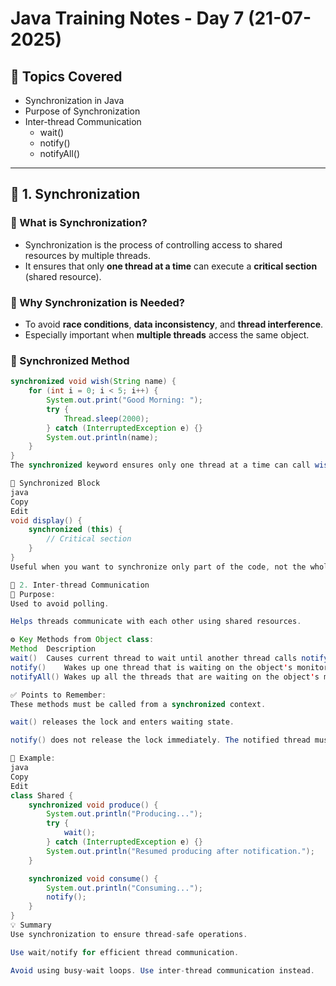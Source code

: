 #  Java Training Notes - Day 7 (21-07-2025)

## 📌 Topics Covered
- Synchronization in Java
- Purpose of Synchronization
- Inter-thread Communication
  - wait()
  - notify()
  - notifyAll()

---

## 🔐 1. Synchronization

### 🔸 What is Synchronization?
- Synchronization is the process of controlling access to shared resources by multiple threads.
- It ensures that only **one thread at a time** can execute a **critical section** (shared resource).

### 🔸 Why Synchronization is Needed?
- To avoid **race conditions**, **data inconsistency**, and **thread interference**.
- Especially important when **multiple threads** access the same object.

### 🔸 Synchronized Method
```java
synchronized void wish(String name) {
    for (int i = 0; i < 5; i++) {
        System.out.print("Good Morning: ");
        try {
            Thread.sleep(2000);
        } catch (InterruptedException e) {}
        System.out.println(name);
    }
}
The synchronized keyword ensures only one thread at a time can call wish() on the same object.

🔸 Synchronized Block
java
Copy
Edit
void display() {
    synchronized (this) {
        // Critical section
    }
}
Useful when you want to synchronize only part of the code, not the whole method.

🔁 2. Inter-thread Communication
📘 Purpose:
Used to avoid polling.

Helps threads communicate with each other using shared resources.

⚙️ Key Methods from Object class:
Method	Description
wait()	Causes current thread to wait until another thread calls notify() or notifyAll() on the same object
notify()	Wakes up one thread that is waiting on the object's monitor
notifyAll()	Wakes up all the threads that are waiting on the object's monitor

✅ Points to Remember:
These methods must be called from a synchronized context.

wait() releases the lock and enters waiting state.

notify() does not release the lock immediately. The notified thread must wait until the current thread exits the synchronized block.

🔄 Example:
java
Copy
Edit
class Shared {
    synchronized void produce() {
        System.out.println("Producing...");
        try {
            wait();
        } catch (InterruptedException e) {}
        System.out.println("Resumed producing after notification.");
    }

    synchronized void consume() {
        System.out.println("Consuming...");
        notify();
    }
}
💡 Summary
Use synchronization to ensure thread-safe operations.

Use wait/notify for efficient thread communication.

Avoid using busy-wait loops. Use inter-thread communication instead.